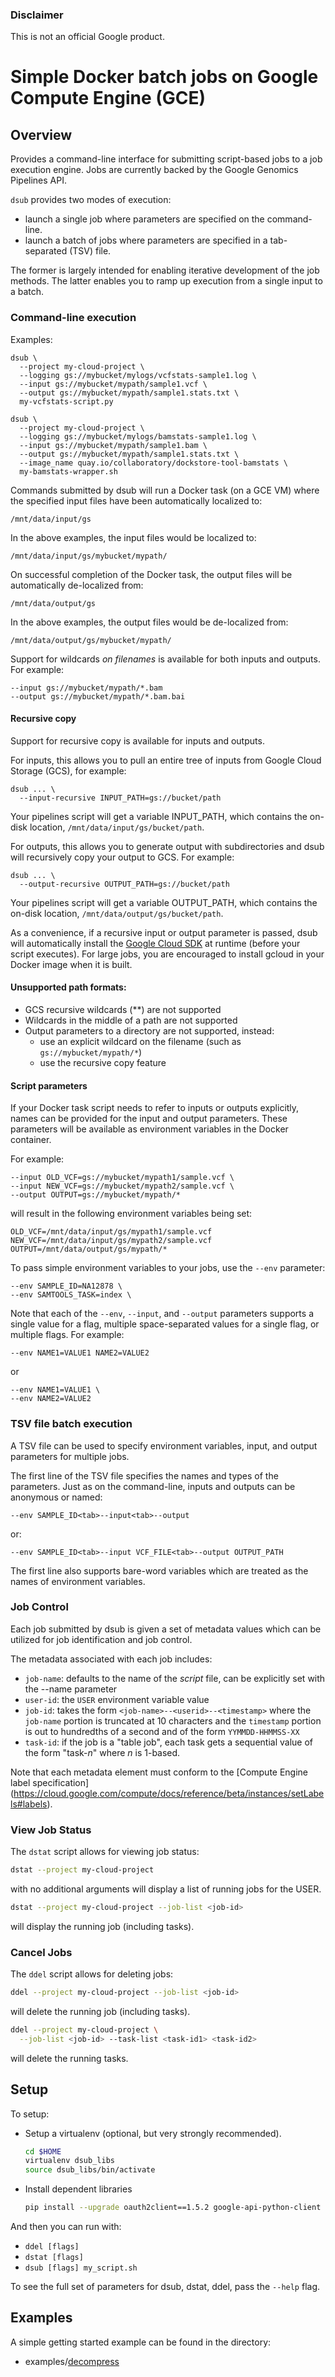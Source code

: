 ### Disclaimer

This is not an official Google product.

# Simple Docker batch jobs on Google Compute Engine (GCE)

## Overview

Provides a command-line interface for submitting script-based jobs to a
job execution engine. Jobs are currently backed by the Google Genomics
Pipelines API.

`dsub` provides two modes of execution:

* launch a single job where parameters are specified on the command-line.
* launch a batch of jobs where parameters are specified in a tab-separated
(TSV) file.

The former is largely intended for enabling iterative development of the job
methods. The latter enables you to ramp up execution from a single input to
a batch.

### Command-line execution

Examples:

    dsub \
      --project my-cloud-project \
      --logging gs://mybucket/mylogs/vcfstats-sample1.log \
      --input gs://mybucket/mypath/sample1.vcf \
      --output gs://mybucket/mypath/sample1.stats.txt \
      my-vcfstats-script.py

    dsub \
      --project my-cloud-project \
      --logging gs://mybucket/mylogs/bamstats-sample1.log \
      --input gs://mybucket/mypath/sample1.bam \
      --output gs://mybucket/mypath/sample1.stats.txt \
      --image_name quay.io/collaboratory/dockstore-tool-bamstats \
      my-bamstats-wrapper.sh

Commands submitted by dsub will run a Docker task (on a GCE VM) where
the specified input files have been automatically localized to:

    /mnt/data/input/gs

In the above examples, the input files would be localized to:

    /mnt/data/input/gs/mybucket/mypath/

On successful completion of the Docker task, the output files will be
automatically de-localized from:

    /mnt/data/output/gs

In the above examples, the output files would be de-localized from:

    /mnt/data/output/gs/mybucket/mypath/

Support for wildcards *on filenames* is available for both inputs and outputs.
For example:

    --input gs://mybucket/mypath/*.bam
    --output gs://mybucket/mypath/*.bam.bai

#### Recursive copy

Support for recursive copy is available for inputs and outputs.

For inputs, this allows you to pull an entire tree of inputs from
Google Cloud Storage (GCS), for example:

    dsub ... \
      --input-recursive INPUT_PATH=gs://bucket/path

Your pipelines script will get a variable INPUT_PATH, which contains the
on-disk location, `/mnt/data/input/gs/bucket/path`.

For outputs, this allows you to generate output with subdirectories and
dsub will recursively copy your output to GCS. For example:

    dsub ... \
      --output-recursive OUTPUT_PATH=gs://bucket/path

Your pipelines script will get a variable OUTPUT_PATH, which contains the
on-disk location, `/mnt/data/output/gs/bucket/path`.

As a convenience, if a recursive input or output parameter is passed, dsub will
automatically install the [Google Cloud SDK](https://cloud.google.com/sdk/docs/)
at runtime (before your script executes). For large jobs, you are encouraged
to install gcloud in your Docker image when it is built.

#### Unsupported path formats:

* GCS recursive wildcards (**) are not supported
* Wildcards in the middle of a path are not supported
* Output parameters to a directory are not supported, instead:
  * use an explicit wildcard on the filename (such as `gs://mybucket/mypath/*`)
  * use the recursive copy feature

#### Script parameters

If your Docker task script needs to refer to inputs or outputs explicitly,
names can be provided for the input and output parameters. These
parameters will be available as environment variables in the Docker container.

For example:

    --input OLD_VCF=gs://mybucket/mypath1/sample.vcf \
    --input NEW_VCF=gs://mybucket/mypath2/sample.vcf \
    --output OUTPUT=gs://mybucket/mypath/*

will result in the following environment variables being set:

    OLD_VCF=/mnt/data/input/gs/mypath1/sample.vcf
    NEW_VCF=/mnt/data/input/gs/mypath2/sample.vcf
    OUTPUT=/mnt/data/output/gs/mypath/*

To pass simple environment variables to your jobs, use the `--env` parameter:

    --env SAMPLE_ID=NA12878 \
    --env SAMTOOLS_TASK=index \

Note that each of the `--env`, `--input`, and `--output` parameters supports
a single value for a flag, multiple space-separated values for a single flag,
or multiple flags. For example:

    --env NAME1=VALUE1 NAME2=VALUE2

or

    --env NAME1=VALUE1 \
    --env NAME2=VALUE2

### TSV file batch execution

A TSV file can be used to specify environment variables, input, and output
parameters for multiple jobs.

The first line of the TSV file specifies the names and types of the parameters.
Just as on the command-line, inputs and outputs can be anonymous or named:

    --env SAMPLE_ID<tab>--input<tab>--output

or:

    --env SAMPLE_ID<tab>--input VCF_FILE<tab>--output OUTPUT_PATH

The first line also supports bare-word variables which are treated as
the names of environment variables.

### Job Control

Each job submitted by dsub is given a set of metadata values which can be
utilized for job identification and job control.

The metadata associated with each job includes:

* `job-name`: defaults to the name of the *script* file, can be explicitly set
  with the --name parameter
* `user-id`: the `USER` environment variable value
* `job-id`: takes the form `<job-name>--<userid>--<timestamp>` where the
  `job-name` portion is truncated at 10 characters and the `timestamp`
  portion is out to hundredths of a second and of the form `YYMMDD-HHMMSS-XX`
* `task-id`: if the job is a "table job", each task gets a sequential value
  of the form "task-*n*" where *n* is 1-based.

Note that each metadata element must conform to the
[Compute Engine label specification]
(https://cloud.google.com/compute/docs/reference/beta/instances/setLabels#labels).

### View Job Status

The `dstat` script allows for viewing job status:

```bash
dstat --project my-cloud-project
```

with no additional arguments will display a list of running jobs for the USER.

```bash
dstat --project my-cloud-project --job-list <job-id>
```

will display the running job (including tasks).

### Cancel Jobs

The `ddel` script allows for deleting jobs:

```bash
ddel --project my-cloud-project --job-list <job-id>
```

will delete the running job (including tasks).

```bash
ddel --project my-cloud-project \
  --job-list <job-id> --task-list <task-id1> <task-id2>
```

will delete the running tasks.

## Setup

To setup:

-   Setup a virtualenv (optional, but very strongly recommended).

    ```bash
    cd $HOME
    virtualenv dsub_libs
    source dsub_libs/bin/activate
    ```

-   Install dependent libraries

    ```bash
    pip install --upgrade oauth2client==1.5.2 google-api-python-client python-dateutil pytz tabulate
    ```

And then you can run with:

-   `ddel [flags]`
-   `dstat [flags]`
-   `dsub [flags] my_script.sh`


To see the full set of parameters for dsub, dstat, ddel, pass the
`--help` flag.

## Examples

A simple getting started example can be found in the directory:

* examples/[decompress](examples/decompress)
